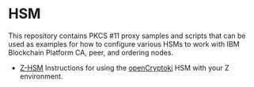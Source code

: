 # HSM

This repository contains PKCS #11 proxy samples and scripts that can be used as examples for how to configure various HSMs to work with IBM Blockchain Platform CA, peer, and ordering nodes.

- [Z-HSM](./Z-HSM) Instructions for using the [openCryptoki](https://www.ibm.com/support/knowledgecenter/linuxonibm/com.ibm.linux.z.lxce/lxce_stackoverview.html) HSM with your Z environment.
